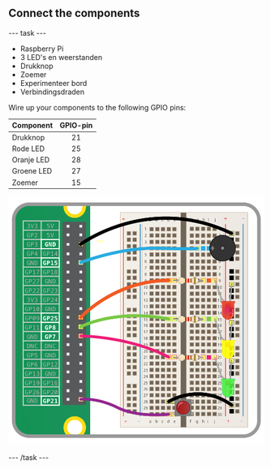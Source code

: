 ## Connect the components

\--- task \---

- Raspberry Pi
- 3 LED's en weerstanden
- Drukknop
- Zoemer
- Experimenteer bord
- Verbindingsdraden

Wire up your components to the following GPIO pins:

| Component  | GPIO-pin |
| ---------- |:--------:|
| Drukknop   |    21    |
| Rode LED   |    25    |
| Oranje LED |    28    |
| Groene LED |    27    |
| Zoemer     |    15    |

![wiring diagram](images/wiring.png)

\--- /task \---